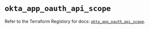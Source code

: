 # `okta_app_oauth_api_scope`

Refer to the Terraform Registory for docs: [`okta_app_oauth_api_scope`](https://www.terraform.io/docs/providers/okta/r/app_oauth_api_scope).
